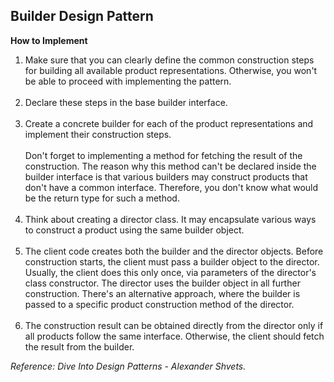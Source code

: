 ## Builder Design Pattern

**How to Implement**

1. Make sure that you can clearly define the common construction steps for building all available product
   representations. Otherwise, you won't be able to proceed with implementing the pattern.
   <br/><br/>
2. Declare these steps in the base builder interface.
   <br/><br/>
3. Create a concrete builder for each of the product representations and implement their construction steps.
   <br/><br/>
   Don't forget to implementing a method for fetching the result of the construction. The reason why this method can't
   be declared inside the builder interface is that various builders may construct products that don't have a common
   interface. Therefore, you don't know what would be the return type for such a method.
   <br/><br/>
4. Think about creating a director class. It may encapsulate various ways to construct a product using the same
   builder object.
   <br/><br/>
5. The client code creates both the builder and the director objects. Before construction starts, the client must pass a
   builder object to the director. Usually, the client does this only once, via parameters of the director's class
   constructor. The director uses the builder object in all further construction. There's an alternative approach, where
   the builder is passed to a specific product construction method of the director.
   <br/><br/>
6. The construction result can be obtained directly from the director only if all products follow the same interface.
   Otherwise, the client should fetch the result from the builder.

*Reference:  Dive Into Design Patterns - Alexander Shvets.*